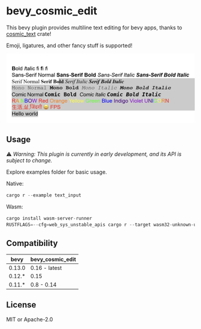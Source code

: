 # bevy_cosmic_edit

This bevy plugin provides multiline text editing for bevy apps, thanks to [cosmic_text](https://github.com/pop-os/cosmic-text) crate!

Emoji, ligatures, and other fancy stuff is supported!

![bevy_cosmic_edit](./bevy_cosmic_edit.png)

## Usage

⚠️ *Warning: This plugin is currently in early development, and its API is subject to change.*

Explore examples folder for basic usage.

Native:

```rust
cargo r --example text_input
```

Wasm:

```rust
cargo install wasm-server-runner
RUSTFLAGS=--cfg=web_sys_unstable_apis cargo r --target wasm32-unknown-unknown --example text_input
```

## Compatibility

| bevy   | bevy_cosmic_edit |
| ------ | ---------------- |
| 0.13.0 | 0.16 - latest    |
| 0.12.* | 0.15             |
| 0.11.* | 0.8 - 0.14       |


## License

MIT or Apache-2.0

